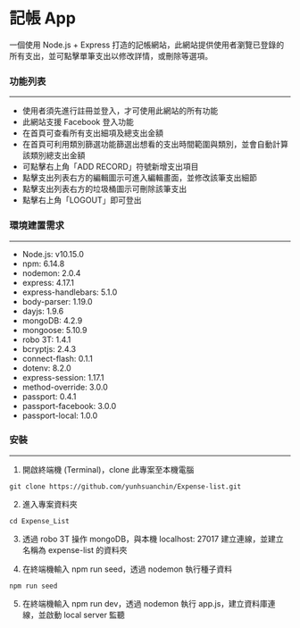 # 記帳 App

一個使用 Node.js + Express 打造的記帳網站，此網站提供使用者瀏覽已登錄的所有支出，並可點擊單筆支出以修改詳情，或刪除等選項。

### 功能列表

---

- 使用者須先進行註冊並登入，才可使用此網站的所有功能
- 此網站支援 Facebook 登入功能
- 在首頁可查看所有支出細項及總支出金額
- 在首頁可利用類別篩選功能篩選出想看的支出時間範圍與類別，並會自動計算該類別總支出金額
- 可點擊右上角「ADD RECORD」符號新增支出項目
- 點擊支出列表右方的編輯圖示可進入編輯畫面，並修改該筆支出細節
- 點擊支出列表右方的垃圾桶圖示可刪除該筆支出
- 點擊右上角「LOGOUT」即可登出

### 環境建置需求

---

- Node.js: v10.15.0
- npm: 6.14.8
- nodemon: 2.0.4
- express: 4.17.1
- express-handlebars: 5.1.0
- body-parser: 1.19.0
- dayjs: 1.9.6
- mongoDB: 4.2.9
- mongoose: 5.10.9
- robo 3T: 1.4.1
- bcryptjs: 2.4.3
- connect-flash: 0.1.1
- dotenv: 8.2.0
- express-session: 1.17.1
- method-override: 3.0.0
- passport: 0.4.1
- passport-facebook: 3.0.0
- passport-local: 1.0.0

### 安裝

---

1. 開啟終端機 (Terminal)，clone 此專案至本機電腦
<p><code>git clone https://github.com/yunhsuanchin/Expense-list.git</code></p>

2. 進入專案資料夾
<p><code>cd Expense_List</p></code>

3. 透過 robo 3T 操作 mongoDB，與本機 localhost: 27017 建立連線，並建立名稱為 expense-list 的資料夾

4. 在終端機輸入 npm run seed，透過 nodemon 執行種子資料
<p><code>npm run seed</p></code>

5. 在終端機輸入 npm run dev，透過 nodemon 執行 app.js，建立資料庫連線，並啟動 local server 監聽
